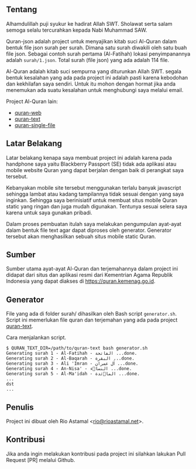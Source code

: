 ## Tentang

Alhamdulillah puji syukur ke hadirat Allah SWT. Sholawat serta salam semoga selalu tercurahkan kepada Nabi Muhammad SAW.

Quran-json adalah project untuk menyajikan kitab suci Al-Quran dalam bentuk file json surah per surah. Dimana satu surah diwakili oleh satu buah file json. Sebagai contoh surah pertama (Al-Fatihah) lokasi penyimpanannya adalah `surah/1.json`. Total surah (file json) yang ada adalah 114 file.

Al-Quran adalah kitab suci sempurna yang diturunkan Allah SWT. segala bentuk kesalahan yang ada pada project ini adalah pasti karena kebodohan dan kekhilafan saya sendiri. Untuk itu mohon dengan hormat jika anda menemukan ada suatu kesalahan untuk menghubungi saya melalui email.

Project Al-Quran lain:

- [quran-web](https://github.com/rioastamal/quran-web)
- [quran-text](https://github.com/rioastamal/quran-text)
- [quran-single-file](https://github.com/rioastamal/quran-single-file)

## Latar Belakang

Latar belakang kenapa saya membuat project ini adalah karena pada handphone  saya yaitu Blackberry Passport (SE) tidak ada aplikasi atau mobile website Quran yang dapat berjalan dengan baik di perangkat saya tersebut.

Kebanyakan mobile site tersebut menggunakan terlalu banyak javascript sehingga lambat atau kadang tampilannya tidak sesuai dengan yang saya inginkan. Sehingga saya berinisiatif untuk membuat situs mobile Quran static yang ringan dan juga mudah digunakan. Tentunya sesuai selera saya karena untuk saya gunakan pribadi.

Dalam proses pembuatan itulah saya melakukan pengumpulan ayat-ayat dalam bentuk file text agar dapat diproses oleh generator. Generator tersebut akan menghasilkan sebuah situs mobile static Quran.

## Sumber

Sumber utama ayat-ayat Al-Quran dan terjemahannya dalam project ini didapat dari situs dan aplikasi resmi dari Kementrian Agama Republik Indonesia yang dapat diakses di https://quran.kemenag.go.id.

## Generator

File yang ada di folder surah/ dihasilkan oleh Bash script `generator.sh`. Script ini memerlukan file quran dan terjemahan yang ada pada project [quran-text](https://github.com/rioastamal/quran-text).

Cara menjalankan script.

```
$ QURAN_TEXT_DIR=/path/to/quran-text bash generator.sh
Generating surah 1 - Al-Fatihah - الفاتحة ...done.
Generating surah 2 - Al-Baqarah - البقرة ...done.
Generating surah 3 - Ali 'Imran - اٰل عمران ...done.
Generating surah 4 - An-Nisa' - النساۤء ...done.
Generating surah 5 - Al-Ma'idah - الماۤئدة ...done.
...
dst
...
```

## Penulis

Project ini dibuat oleh Rio Astamal \<rio@rioastamal.net\>.

## Kontribusi

Jika anda ingin melakukan kontribusi pada project ini silahkan lakukan Pull Request [PR] melalui Github.